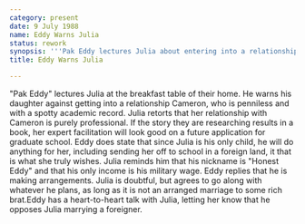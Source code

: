 ```yaml
---
category: present
date: 9 July 1988
name: Eddy Warns Julia
status: rework
synopsis: '''Pak Eddy lectures Julia about entering into a relationship with a penniless foreigner.'''
title: Eddy Warns Julia

---
```




"Pak Eddy" lectures Julia at the breakfast table of their home. He warns his daughter against getting into a relationship Cameron, who is penniless and
with a spotty academic record. Julia retorts that her relationship with
Cameron is purely professional. If the story they are researching
results in a book, her expert facilitation will look good on a future
application for graduate school. Eddy  does state that since Julia is his only child, he will do anything for her, including sending her off to school in a foreign land, it that is what she truly wishes. Julia reminds him that
his nickname is "Honest Eddy" and that his only income is his military
wage. Eddy replies that he is making arrangements. Julia is doubtful,
but agrees to go along with whatever he plans, as long as it is not an
arranged marriage to some rich brat.Eddy has a heart-to-heart talk with
Julia, letting her know that he opposes Julia marrying a foreigner. 
